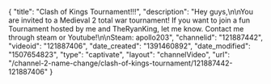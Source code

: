 {
    "title": "Clash of Kings Tournament!!!",
    "description": "Hey guys,\n\nYou are invited to a Medieval 2 total war tournament!  If you want to join a fun Tournament hosted by me and TheRyanKing, let me know.  Contact me through steam or Youtube!\n\nSteam: apollo203",
    "channelid": "121887442",
    "videoid": "121887406",
    "date_created": "1391460892",
    "date_modified": "1507654823",
    "type": "captivate",
    "layout": "channelVideo",
    "url": "\/channel-2-name-change\/clash-of-kings-tournament\/121887442-121887406"
}